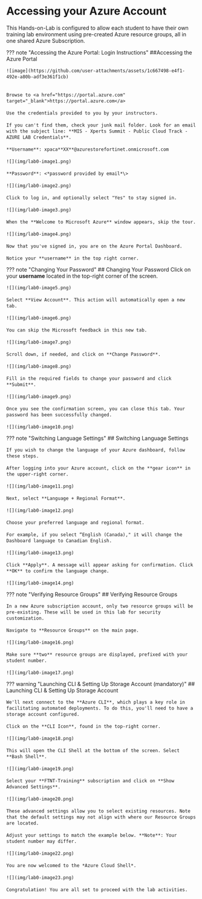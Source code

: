 # Accessing your Azure Account

This Hands-on-Lab is configured to allow each student to have their own training lab environment using pre-created Azure resource groups, all in one shared Azure Subscription.

??? note "Accessing the Azure Portal: Login Instructions"
    ##Accessing the Azure Portal

    ![image](https://github.com/user-attachments/assets/1c667498-e4f1-492e-a80b-adf3e361f1cb)


    Browse to <a href="https://portal.azure.com" target="_blank">https://portal.azure.com</a>

    Use the credentials provided to you by your instructors.
    
    If you can't find them, check your junk mail folder. Look for an email with the subject line: **MIS - Xperts Summit - Public Cloud Track - AZURE LAB Credentials**.

    **Username**: xpaca**XX**@azurestorefortinet.onmicrosoft.com

    ![](img/lab0-image1.png)

    **Password**: <*password provided by email*\>

    ![](img/lab0-image2.png)

    Click to log in, and optionally select "Yes" to stay signed in.

    ![](img/lab0-image3.png)

    When the **Welcome to Microsoft Azure** window appears, skip the tour.

    ![](img/lab0-image4.png)

    Now that you've signed in, you are on the Azure Portal Dashboard.
    
    Notice your **username** in the top right corner.

??? note "Changing Your Password"
    ## Changing Your Password
    Click on your **username** located in the top-right corner of the screen.

    ![](img/lab0-image5.png)

    Select **View Account**. This action will automatically open a new tab.

    ![](img/lab0-image6.png)

    You can skip the Microsoft feedback in this new tab.

    ![](img/lab0-image7.png)

    Scroll down, if needed, and click on **Change Password**.

    ![](img/lab0-image8.png)

    Fill in the required fields to change your password and click **Submit**.

    ![](img/lab0-image9.png)

    Once you see the confirmation screen, you can close this tab. Your password has been successfully changed.

    ![](img/lab0-image10.png)

??? note "Switching Language Settings"
    ## Switching Language Settings

    If you wish to change the language of your Azure dashboard, follow these steps.

    After logging into your Azure account, click on the **gear icon** in the upper-right corner.

    ![](img/lab0-image11.png)

    Next, select **Language + Regional Format**.

    ![](img/lab0-image12.png)

    Choose your preferred language and regional format.

    For example, if you select “English (Canada)," it will change the Dashboard language to Canadian English.

    ![](img/lab0-image13.png)

    Click **Apply**. A message will appear asking for confirmation. Click **OK** to confirm the language change.

    ![](img/lab0-image14.png)

??? note "Verifying Resource Groups"
    ## Verifying Resource Groups

    In a new Azure subscription account, only two resource groups will be pre-existing. These will be used in this lab for security customization.

    Navigate to **Resource Groups** on the main page.

    ![](img/lab0-image16.png)

    Make sure **two** resource groups are displayed, prefixed with your student number.

    ![](img/lab0-image17.png)

??? warning "Launching CLI & Setting Up Storage Account (mandatory)"
    ## Launching CLI & Setting Up Storage Account
    
    We'll next connect to the **Azure CLI**, which plays a key role in facilitating automated deployments. To do this, you'll need to have a storage account configured.

    Click on the **CLI Icon**, found in the top-right corner.

    ![](img/lab0-image18.png)

    This will open the CLI Shell at the bottom of the screen. Select **Bash Shell**.

    ![](img/lab0-image19.png)

    Select your **FTNT-Training** subscription and click on **Show Advanced Settings**.

    ![](img/lab0-image20.png)

    These advanced settings allow you to select existing resources. Note that the default settings may not align with where our Resource Groups are located.

    Adjust your settings to match the example below. **Note**: Your student number may differ.

    ![](img/lab0-image22.png)

    You are now welcomed to the *Azure Cloud Shell*.

    ![](img/lab0-image23.png)

    Congratulation! You are all set to proceed with the lab activities.
